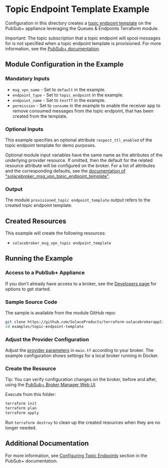 # Topic Endpoint Template Example

Configuration in this directory creates a [topic endpoint template](https://docs.solace.com/Messaging/Guaranteed-Msg/Configuring-Endpoint-Templates.htm) on the PubSub+ appliance leveraging the Queues & Endpoints Terraform module.

Important: The topic subscription that a topic endpoint will spool messages for is not specified when a topic endpoint template is provisioned. For more information, see the [PubSub+ documentation](https://docs.solace.com/Messaging/Guaranteed-Msg/Configuring-DTEs.htm).

## Module Configuration in the Example

### Mandatory Inputs

* `msg_vpn_name` - Set to `default` in the example.
* `endpoint_type` - Set to `topic_endpoint` in the example.
* `endpoint_name` - Set to `testTT` in the example.
* `permission` - Set to `consume` in the example to enable the receiver app to remove consumed messages from the topic endpoint, that has been created from the template.

### Optional Inputs

This example specifies an optional attribute `respect_ttl_enabled` of the topic endpoint template for demo purposes.

Optional module input variables have the same name as the attributes of the underlying provider resource. If omitted, then the default for the related resource attribute will be configured on the broker. For a list of attributes and the corresponding defaults, see the [documentation of "solacebroker_msg_vpn_topic_endpoint_template"](https://registry.terraform.io/providers/SolaceProducts/solacebrokerappliance/latest/docs/resources/msg_vpn_topic_endpoint_template#optional).

### Output

The module `provisioned_topic endpoint_template` output refers to the created topic endpoint template.

## Created Resources

This example will create the following resources:

* `solacebroker_msg_vpn_topic endpoint_template`

## Running the Example

### Access to a PubSub+ Appliance

If you don't already have access to a broker, see the [Developers page](https://www.solace.dev/) for options to get started.

### Sample Source Code

The sample is available from the module GitHub repo:

```bash
git clone https://github.com/SolaceProducts/terraform-solacebrokerappliance-queue-endpoint.git
cd examples/topic-endpoint-template
```

### Adjust the Provider Configuration

Adjust the [provider parameters](https://registry.terraform.io/providers/SolaceProducts/solacebrokerappliance/latest/docs#schema) in `main.tf` according to your broker. The example configuration shows settings for a local broker running in Docker.

### Create the Resource

Tip: You can verify configuration changes on the broker, before and after, using the [PubSub+ Broker Manager Web UI](https://docs.solace.com/Admin/Broker-Manager/PubSub-Manager-Overview.htm).

Execute from this folder:

```bash
terraform init
terraform plan
terraform apply
```

Run `terraform destroy` to clean up the created resources when they are no longer needed.

## Additional Documentation

For more information, see [Configuring Topic Endpoints](https://docs.solace.com/Messaging/Guaranteed-Msg/Configuring-DTEs.htm) section in the PubSub+ documentation.

